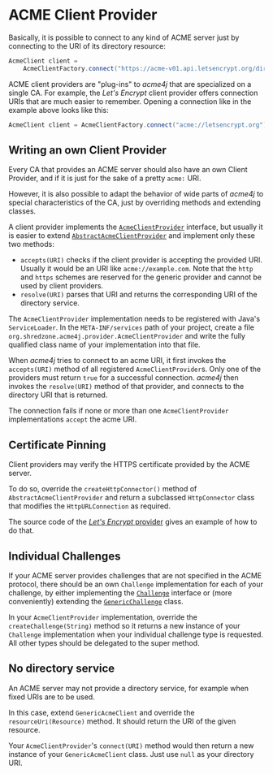 # ACME Client Provider

Basically, it is possible to connect to any kind of ACME server just by connecting to the URI of its directory resource:

```java
AcmeClient client =
    AcmeClientFactory.connect("https://acme-v01.api.letsencrypt.org/directory");
```

ACME client providers are "plug-ins" to _acme4j_ that are specialized on a single CA. For example, the _Let's Encrypt_ client provider offers connection URIs that are much easier to remember. Opening a connection like in the example above looks like this:

```java
AcmeClient client = AcmeClientFactory.connect("acme://letsencrypt.org");
```

## Writing an own Client Provider

Every CA that provides an ACME server should also have an own Client Provider, and if it is just for the sake of a pretty `acme:` URI.

However, it is also possible to adapt the behavior of wide parts of _acme4j_ to special characteristics of the CA, just by overriding methods and extending classes.

A client provider implements the [`AcmeClientProvider`](./apidocs/org/shredzone/acme4j/provider/AcmeClientProvider.html) interface, but usually it is easier to extend [`AbstractAcmeClientProvider`](./apidocs/org/shredzone/acme4j/provider/AbstractAcmeClientProvider.html) and implement only these two methods:

* `accepts(URI)` checks if the client provider is accepting the provided URI. Usually it would be an URI like `acme://example.com`. Note that the `http` and `https` schemes are reserved for the generic provider and cannot be used by client providers.
* `resolve(URI)` parses that URI and returns the corresponding URI of the directory service.

The `AcmeClientProvider` implementation needs to be registered with Java's `ServiceLoader`. In the `META-INF/services` path of your project, create a file `org.shredzone.acme4j.provider.AcmeClientProvider` and write the fully qualified class name of your implementation into that file.

When _acme4j_ tries to connect to an acme URI, it first invokes the `accepts(URI)` method of all registered `AcmeClientProvider`s. Only one of the providers must return `true` for a successful connection. _acme4j_ then invokes the `resolve(URI)` method of that provider, and connects to the directory URI that is returned.

The connection fails if none or more than one `AcmeClientProvider` implementations `accept` the acme URI.

## Certificate Pinning

Client providers may verify the HTTPS certificate provided by the ACME server.

To do so, override the `createHttpConnector()` method of `AbstractAcmeClientProvider` and return a subclassed `HttpConnector` class that modifies the `HttpURLConnection` as required.

The source code of the [_Let's Encrypt_ provider](./apidocs/org/shredzone/acme4j/provider/letsencrypt/package-summary.html) gives an example of how to do that.

## Individual Challenges

If your ACME server provides challenges that are not specified in the ACME protocol, there should be an own `Challenge` implementation for each of your challenge, by either implementing the [`Challenge`](./apidocs/org/shredzone/acme4j/challenge/Challenge.html)
interface or (more conveniently) extending the [`GenericChallenge`](./apidocs/org/shredzone/acme4j/challenge/GenericChallenge.html) class.

In your `AcmeClientProvider` implementation, override the `createChallenge(String)` method so it returns a new instance of your `Challenge` implementation when your individual challenge type is requested. All other types should be delegated to the super method.

## No directory service

An ACME server may not provide a directory service, for example when fixed URIs are to be used.

In this case, extend `GenericAcmeClient` and override the `resourceUri(Resource)` method. It should return the URI of the given resource.

Your `AcmeClientProvider`'s `connect(URI)` method would then return a new instance of your `GenericAcmeClient` class. Just use `null` as your directory URI.
